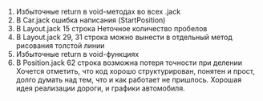 1) Избыточные return в void-методах во всех .jack
2) В Car.jack ошибка написания (StartPosition)
3) В Layout.jack 15 строка Неточное количество пробелов
4) В Layout.jack  29, 31 строка можно вынести в отдельный метод рисования толстой линии
5) Избыточные return в void-функциях
6) В Position.jack 62 строка возможна потеря точности при делении
 Хочется отметить, что код хорошо структурирован, понятен и прост, долго думать над тем, что и как работает не пришлось. Хорошая идея реализации дороги, и графики автомобиля. 
